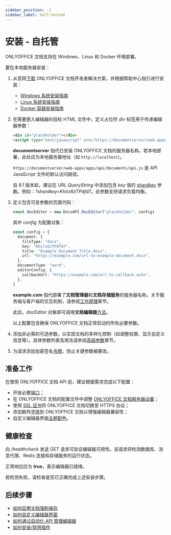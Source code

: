 ```yaml
---
sidebar_position: -1
sidebar_label: Self-hosted
---
```


# 安装 - 自托管

ONLYOFFICE 文档支持在 Windows、Linux 和 Docker 环境部署。

要在本地服务器安装：

1. 从官网[下载](https://www.onlyoffice.com/download-docs.aspx?from=api#docs-developer) ONLYOFFICE 文档开发者解决方案，并根据帮助中心指引进行安装：

   - [Windows 系统安装指南](https://helpcenter.onlyoffice.com/installation/docs-developer-install-windows.aspx?from=api)
   - [Linux 系统安装指南](https://helpcenter.onlyoffice.com/installation/docs-developer-install-ubuntu.aspx?from=api)
   - [Docker 容器安装指南](https://helpcenter.onlyoffice.com/installation/docs-developer-install-docker.aspx?from=api)

2. 在需要嵌入编辑器的目标 HTML 文件中，定义占位符 *div* 标签用于传递编辑器参数：

   ```html
   <div id="placeholder"></div>
   <script type="text/javascript" src="https://documentserver/web-apps/apps/api/documents/api.js"></script>
   ```

   **documentserver** 指代已安装 ONLYOFFICE 文档的服务器名称。若本地部署，此处应为本地服务器地址（如 `http://localhost`）。

   `https://documentserver/web-apps/apps/api/documents/api.js` 是 API JavaScript 文件的默认访问路径。

   自 8.1 版本起，建议在 URL *QueryString* 中添加包含 *key* 值的 [shardkey](../how-it-works/how-it-works.md#shard-key) 参数。例如：*?shardkey=Khirz6zTPdfd7*。此参数支持请求负载均衡。

3. 定义包含可变参数的页面代码：

   ``` ts
   const docEditor = new DocsAPI.DocEditor("placeholder", config)
   ```

   其中 *config* 为配置对象：

   ``` ts
   const config = {
     document: {
       fileType: "docx",
       key: "Khirz6zTPdfd7",
       title: "Example Document Title.docx",
       url: "https://example.com/url-to-example-document.docx",
     },
     documentType: "word",
     editorConfig: {
       callbackUrl: "https://example.com/url-to-callback.ashx",
     },
   }
   ```

   **example.com** 指代部署了**文档管理器**和**文档存储服务**的服务器名称。关于服务端与客户端的交互机制，请参阅[工作原理](../how-it-works/how-it-works.md)章节。

   此后，*docEditor* 对象即可调用**文档编辑器**[方法](../../usage-api/methods.md)。

   以上配置包含确保 ONLYOFFICE 文档正常启动的所有必要参数。

4. 添加非必需的可选参数，以实现文档的多样化控制（如调整权限、显示自定义信息等）。具体参数列表及用法请参阅[高级参数](../../usage-api/advanced-parameters.md)章节。

5. 为请求添加加密签名[令牌](../../additional-api/signature/signature.md)，防止关键参数被篡改。

## 准备工作

在使用 ONLYOFFICE 文档 API 前，建议根据需求完成以下配置：

- 开放必要[端口](https://helpcenter.onlyoffice.com/installation/docs-developer-open-ports.aspx?from=api)；
- 在 ONLYOFFICE 文档的配置文件中调整 [ONLYOFFICE 文档服务器设置](https://helpcenter.onlyoffice.com/installation/docs-developer-configuring.aspx?from=api)；
- 使用 [SSL 证书](https://helpcenter.onlyoffice.com/installation/docs-community-https-linux.aspx?from=api)将 ONLYOFFICE 文档切换至 HTTPS 协议；
- 添加额外[字体](https://helpcenter.onlyoffice.com/installation/docs-community-install-fonts-linux.aspx?from=api)到 ONLYOFFICE 文档以增强编辑器兼容性；
- 自定义编辑器界面[主题配色](https://helpcenter.onlyoffice.com/installation/docs-developer-change-theme.aspx?from=api)。

## 健康检查

向 */healthcheck* 发送 GET 请求可验证编辑器可用性。该请求将检测数据库、消息代理、Redis 连接和存储服务的运行状态。

正常响应应为 **true**，表示编辑器已就绪。

若检测失败，请检查是否已正确完成上述安装步骤。

## 后续步骤

- [如何启用文档强制保存](../how-it-works/saving-file.md#force-saving)
- [如何自定义编辑器界面](../../usage-api/config/editor/customization/customization-standard-branding.md)
- [如何通过自动化 API 管理编辑器](../../usage-api/automation-api.md)
- [如何安装/禁用插件](../../usage-api/config/editor/plugins.md)
